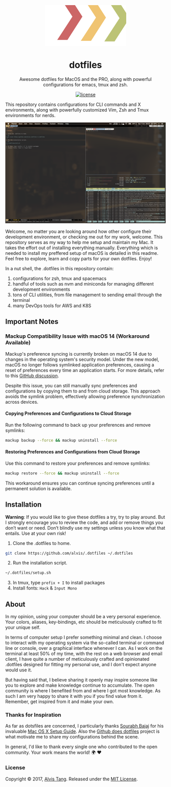 <div align="center">

![alvis's dotfiles](logo.svg)

# dotfiles

Awesome dotfiles for MacOS and the PRO, along with powerful configurations for emacs, tmux and zsh.

[![license](https://img.shields.io/github/license/alvis/.dotfiles.svg)](LICENSE)

</div>

This repository contains configurations for CLI commands and X environments, along with powerfully customized Vim, Zsh and Tmux environments for nerds.

![screenshot](screenshot.png)

Welcome, no matter you are looking around how other configure their development environment, or checking me out for my work, welcome.
This repository serves as my way to help me setup and maintain my Mac.
It takes the effort out of installing everything manually.
Everything which is needed to install my preffered setup of macOS is detailed in this readme.
Feel free to explore, learn and copy parts for your own dotfiles. Enjoy!

In a nut shell, the .dotfiles in this repository contain:

1. configurations for zsh, tmux and spacemacs
2. handful of tools such as nvm and miniconda for managing different development environments
3. tons of CLI utilities, from file management to sending email through the terminal
4. many DevOps tools for AWS and K8S

## Important Notes

### Mackup Compatibility Issue with macOS 14 (Workaround Available)

Mackup's preference syncing is currently broken on macOS 14 due to changes in the operating system's security model. Under the new model, macOS no longer follows symlinked application preferences, causing a reset of preferences every time an application starts. For more details, refer to this [GitHub discussion](https://github.com/lra/mackup/issues/1924).

Despite this issue, you can still manually sync preferences and configurations by copying them to and from cloud storage. This approach avoids the symlink problem, effectively allowing preference synchronization across devices.

#### Copying Preferences and Configurations to Cloud Storage

Run the following command to back up your preferences and remove symlinks:

```bash
mackup backup --force && mackup uninstall --force
```

#### Restoring Preferences and Configurations from Cloud Storage

Use this command to restore your preferences and remove symlinks:

```bash
mackup restore --force && mackup uninstall --force
```

This workaround ensures you can continue syncing preferences until a permanent solution is available.

## Installation

**Warning**:
If you would like to give these dotfiles a try, try to play around.
But I strongly encourage you to review the code, and add or remove things you don’t want or need.
Don’t blindly use my settings unless you know what that entails. Use at your own risk!

1. Clone the .dotfiles to home.

```sh
git clone https://github.com/alvis/.dotfiles ~/.dotfiles
```

2. Run the installation script.

```sh
~/.dotfiles/setup.sh
```

3. In tmux, type `prefix + I` to install packages
4. Install fonts: `Hack` & `Input Mono`

## About

In my opinion, using your computer should be a very personal experience.
Your colors, aliases, key-bindings, etc should be meticulously crafted to fit your unique self.

In terms of computer setup I prefer something minimal and clean.
I choose to interact with my operating system via the so-called terminal or command line or console, over a graphical interface whenever I can.
As I work on the terminal at least 50% of my time, with the rest on a web browser and email client,
I have quite a number of meticulously crafted and opinionated .dotfiles designed for fitting my personal use, and I don't expect anyone would use it.

But having said that, I believe sharing it openly may inspire someone like you to explore and make knowledge continue to accumulate.
The open community is where I benefited from and where I got most knowledge.
As such I am very happy to share it with you if you find value from it.
Remember, get inspired from it and make your own.

### Thanks for Inspiration

As far as dotsfiles are concerned, I particularly thanks [Sourabh Bajaj](https://github.com/sb2nov) for his invaluable [Mac OS X Setup Guide](http://sourabhbajaj.com/mac-setup).
Also the [Github does dotfiles](https://dotfiles.github.io) project is what motivate me to share my configurations behind the scene.

In general, I'd like to thank every single one who contributed to the open community.
Your work means the world! :earth_africa: :heart:

### License

Copyright © 2017, [Alvis Tang](https://github.com/alvis). Released under the [MIT License](LICENSE).
